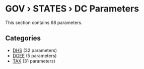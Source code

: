 # GOV › STATES › DC Parameters

This section contains 68 parameters.

## Categories

- [DHS](dhs/index.md) (32 parameters)
- [DOEE](doee/index.md) (5 parameters)
- [TAX](tax/index.md) (31 parameters)
